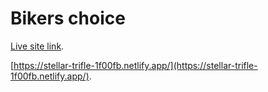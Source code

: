 # Bikers choice

[Live site link](https://stellar-trifle-1f00fb.netlify.app/).



[https://stellar-trifle-1f00fb.netlify.app/](https://stellar-trifle-1f00fb.netlify.app/).

